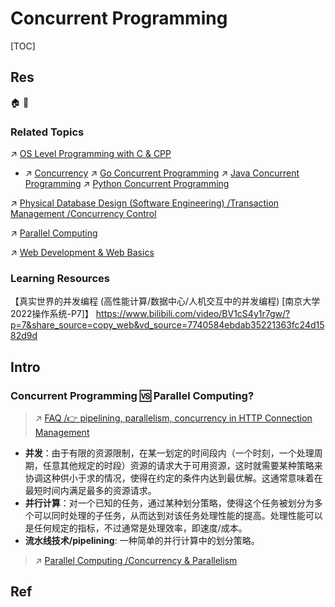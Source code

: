 # Concurrent Programming

[TOC]



## Res
🏠 
🚧 


### Related Topics
↗ [OS Level Programming with C & CPP](../../../🥷🏼%20Operating%20Systems%20&%20Kernels%20(Engineering%20Part)/📟%20System%20Level%20Programming/OS%20Level%20Programming%20in%20Different%20Languages/OS%20Level%20Programming%20with%20C%20&%20CPP/OS%20Level%20Programming%20with%20C%20&%20CPP.md)
- ↗ [Concurrency](../../../🥷🏼%20Operating%20Systems%20&%20Kernels%20(Engineering%20Part)/📟%20System%20Level%20Programming/OS%20Level%20Programming%20in%20Different%20Languages/OS%20Level%20Programming%20with%20C%20&%20CPP/Process%20Management/Concurrency.md)
↗ [Go Concurrent Programming](../../../👩‍💻%20Programming%20Methodology%20and%20Languages/Compiled%20Languages/Golang/📌%20Go%20Advanced/Go%20Concurrent%20Programming.md)
↗ [Java Concurrent Programming](../../../👩‍💻%20Programming%20Methodology%20and%20Languages/Compiled%20+%20Interpreted%20Languages/⚰️%20JVM-Based%20Languages/☕️%20Java/Java%20Advanced/Java%20Concurrent%20Programming.md)
↗ [Python Concurrent Programming](../../../👩‍💻%20Programming%20Methodology%20and%20Languages/Interpreted%20Languages/Python/📌%20Python%20Basics/Python%20Concurrent%20Programming.md)

↗ [Physical Database Design (Software Engineering) /Transaction Management /Concurrency Control](../../../🍕%20Computer%20Storage%20&%20Database%20Systems/Database%20Systems/⚜️%20Database%20System%20Design/📌%20DBMS%20Design/Physical%20Database%20Design%20(Software%20Engineering)/Transaction%20Management/Concurrency%20Control/Concurrency%20Control.md)

↗ [Parallel Computing](../../📌%20Computer%20Systems%20&%20Implementations/🎃%20Computing%20&%20Computing%20Systems/Parallel%20Computing/Parallel%20Computing.md)

↗ [Web Development & Web Basics](../../../../Software%20Engineering/Web%20Development/Web%20Development%20&%20Web%20Basics.md)


### Learning Resources
【真实世界的并发编程 (高性能计算/数据中心/人机交互中的并发编程) [南京大学2022操作系统-P7]】 https://www.bilibili.com/video/BV1cS4y1r7gw/?p=7&share_source=copy_web&vd_source=7740584ebdab35221363fc24d1582d9d



## Intro
### Concurrent Programming 🆚 Parallel Computing?
> ↗ [FAQ /👉 pipelining, parallelism, concurrency in HTTP Connection Management](../../../🏎️%20Computer%20Networking%20and%20Communication/📌%20Computer%20Networking%20Basics%20(Protocol%20Part)/FAQ.md#👉%20pipelining,%20parallelism,%20concurrency%20in%20HTTP%20Connection%20Management)

- **并发**：由于有限的资源限制，在某一划定的时间段内（一个时刻，一个处理周期，任意其他规定的时段）资源的请求大于可用资源，这时就需要某种策略来协调这种供小于求的情况，使得在约定的条件内达到最优解。这通常意味着在最短时间内满足最多的资源请求。
- **并行计算**：对一个已知的任务，通过某种划分策略，使得这个任务被划分为多个可以同时处理的子任务，从而达到对该任务处理性能的提高。处理性能可以是任何规定的指标，不过通常是处理效率，即速度/成本。
- **流水线技术/pipelining**: 一种简单的并行计算中的划分策略。

> ↗ [Parallel Computing /Concurrency & Parallelism](../../📌%20Computer%20Systems%20&%20Implementations/🎃%20Computing%20&%20Computing%20Systems/Parallel%20Computing/Parallel%20Computing.md#Concurrency%20&%20Parallelism)



## Ref
[并发编程（一）：并行计算概念]: https://wch853.github.io/posts/concurrent/并发编程（一）：并行计算概念.html#何去何从的并行计算
